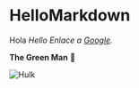 # HelloMarkdown
Hola *Hello*
*Enlace a [Google](https://www.google.es/).*

**The Green Man** :star_struck:

![Hulk](https://external-content.duckduckgo.com/iu/?u=https%3A%2F%2Fi.pinimg.com%2Foriginals%2Fa4%2Ff6%2F4e%2Fa4f64e2f68f0112daebb13c28959145c.jpg&f=1&nofb=1)
